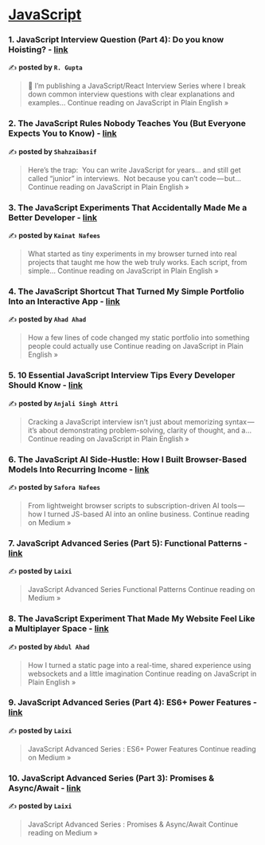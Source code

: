 
<h1><a href=https://medium.com/tag/javascript-development/recommended target="_blank" rel="noopener noreferrer">JavaScript</a></h1>
<h3>1.  JavaScript Interview Question (Part 4): Do you know Hoisting? - <a href="https://javascript.plainenglish.io/javascript-interview-question-part-4-do-you-know-hoisting-ef04679402ab?source=rss------javascript_development-5" target="_blank" rel="noopener noreferrer">link</a></h3>

✍️ **posted by `R. Gupta`**

<blockquote>🚀 I’m publishing a JavaScript/React Interview Series where I break down common interview questions with clear explanations and examples…
Continue reading on JavaScript in Plain English »</blockquote>

<h3>2. The JavaScript Rules Nobody Teaches You (But Everyone Expects You to Know) - <a href="https://javascript.plainenglish.io/the-javascript-rules-nobody-teaches-you-but-everyone-expects-you-to-know-dca2f0e30dd0?source=rss------javascript_development-5" target="_blank" rel="noopener noreferrer">link</a></h3>

✍️ **posted by `Shahzaibasif`**

<blockquote>Here’s the trap:
 You can write JavaScript for years… and still get called “junior” in interviews.
 Not because you can’t code — but…
Continue reading on JavaScript in Plain English »</blockquote>

<h3>3. The JavaScript Experiments That Accidentally Made Me a Better Developer - <a href="https://javascript.plainenglish.io/the-javascript-experiments-that-accidentally-made-me-a-better-developer-7e2a11702cd8?source=rss------javascript_development-5" target="_blank" rel="noopener noreferrer">link</a></h3>

✍️ **posted by `Kainat Nafees`**

<blockquote>What started as tiny experiments in my browser turned into real projects that taught me how the web truly works. Each script, from simple…
Continue reading on JavaScript in Plain English »</blockquote>

<h3>4. The JavaScript Shortcut That Turned My Simple Portfolio Into an Interactive App - <a href="https://javascript.plainenglish.io/the-javascript-shortcut-that-turned-my-simple-portfolio-into-an-interactive-app-77bf7926e5b8?source=rss------javascript_development-5" target="_blank" rel="noopener noreferrer">link</a></h3>

✍️ **posted by `Ahad Ahad`**

<blockquote>How a few lines of code changed my static portfolio into something people could actually use
Continue reading on JavaScript in Plain English »</blockquote>

<h3>5. 10 Essential JavaScript Interview Tips Every Developer Should Know - <a href="https://javascript.plainenglish.io/10-essential-javascript-interview-tips-every-developer-should-know-1b14feea2c0a?source=rss------javascript_development-5" target="_blank" rel="noopener noreferrer">link</a></h3>

✍️ **posted by `Anjali Singh Attri`**

<blockquote>Cracking a JavaScript interview isn’t just about memorizing syntax — it’s about demonstrating problem-solving, clarity of thought, and a…
Continue reading on JavaScript in Plain English »</blockquote>

<h3>6. The JavaScript AI Side-Hustle: How I Built Browser-Based Models Into Recurring Income - <a href="https://medium.com/@saforanafees02/the-javascript-ai-side-hustle-how-i-built-browser-based-models-into-recurring-income-b7e2ca24e1d5?source=rss------javascript_development-5" target="_blank" rel="noopener noreferrer">link</a></h3>

✍️ **posted by `Safora Nafees`**

<blockquote>From lightweight browser scripts to subscription-driven AI tools — how I turned JS-based AI into an online business.
Continue reading on Medium »</blockquote>

<h3>7. JavaScript Advanced Series (Part 5): Functional Patterns - <a href="https://medium.com/@huanzidage/javascript-advanced-series-part-5-functional-patterns-eddce9729cfb?source=rss------javascript_development-5" target="_blank" rel="noopener noreferrer">link</a></h3>

✍️ **posted by `Laixi`**

<blockquote>JavaScript Advanced Series  Functional Patterns
Continue reading on Medium »</blockquote>

<h3>8. The JavaScript Experiment That Made My Website Feel Like a Multiplayer Space - <a href="https://javascript.plainenglish.io/the-javascript-experiment-that-made-my-website-feel-like-a-multiplayer-space-a8436428c1cd?source=rss------javascript_development-5" target="_blank" rel="noopener noreferrer">link</a></h3>

✍️ **posted by `Abdul Ahad`**

<blockquote>How I turned a static page into a real-time, shared experience using websockets and a little imagination
Continue reading on JavaScript in Plain English »</blockquote>

<h3>9. JavaScript Advanced Series (Part 4): ES6+ Power Features - <a href="https://medium.com/@huanzidage/javascript-advanced-series-part-4-es6-power-features-8b2dc70f2ea6?source=rss------javascript_development-5" target="_blank" rel="noopener noreferrer">link</a></h3>

✍️ **posted by `Laixi`**

<blockquote>JavaScript Advanced Series : ES6+ Power Features
Continue reading on Medium »</blockquote>

<h3>10. JavaScript Advanced Series (Part 3): Promises & Async/Await - <a href="https://medium.com/@huanzidage/javascript-advanced-series-part-3-promises-async-await-cf4c834975c8?source=rss------javascript_development-5" target="_blank" rel="noopener noreferrer">link</a></h3>

✍️ **posted by `Laixi`**

<blockquote>JavaScript Advanced Series : Promises & Async/Await
Continue reading on Medium »</blockquote>

